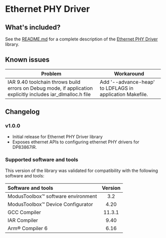 # Ethernet PHY Driver

## What's included?

See the [README.md](./README.md) for a complete description of the [Ethernet PHY Driver](https://github.com/Infineon/ethernet-phy-driver) library.

## Known issues
| Problem | Workaround |
| ------- | ---------- |
| IAR 9.40 toolchain throws build errors on Debug mode, if application explicitly includes iar_dlmalloc.h file | Add '--advance-heap' to LDFLAGS in application Makefile. |

## Changelog

### v1.0.0

- Initial release for Ethernet PHY Driver library
- Exposes ethernet APIs to configuring ethernet PHY drivers for DP83867IR.

### Supported software and tools

This version of the library was validated for compatibility with the following software and tools:

| Software and tools                                         | Version |
| :---                                                       | :----:  |
| ModusToolbox&trade; software environment                   | 3.2     |
| ModusToolbox&trade; Device Configurator                    | 4.20    |
| GCC Compiler                                               | 11.3.1  |
| IAR Compiler                                               | 9.40    |
| Arm&reg; Compiler 6                                        | 6.16    |
